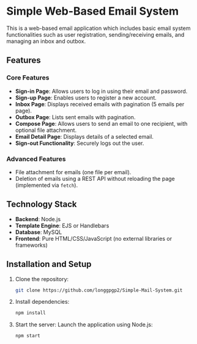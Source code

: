 # Simple Web-Based Email System

This is a web-based email application which includes basic email system functionalities such as user registration, sending/receiving emails, and managing an inbox and outbox.

## Features

### Core Features
- **Sign-in Page**: Allows users to log in using their email and password.
- **Sign-up Page**: Enables users to register a new account.
- **Inbox Page**: Displays received emails with pagination (5 emails per page).
- **Outbox Page**: Lists sent emails with pagination.
- **Compose Page**: Allows users to send an email to one recipient, with optional file attachment.
- **Email Detail Page**: Displays details of a selected email.
- **Sign-out Functionality**: Securely logs out the user.

### Advanced Features
- File attachment for emails (one file per email).
- Deletion of emails using a REST API without reloading the page (implemented via `fetch`).

## Technology Stack
- **Backend**: Node.js
- **Template Engine**: EJS or Handlebars
- **Database**: MySQL
- **Frontend**: Pure HTML/CSS/JavaScript (no external libraries or frameworks)

## Installation and Setup

1. Clone the repository:
   ```bash
   git clone https://github.com/longgpgp2/Simple-Mail-System.git
2. Install dependencies:
   ```bash
   npm install
3. Start the server: Launch the application using Node.js:
   ```bash
   npm start
